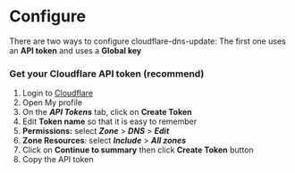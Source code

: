 # Configure

There are two ways to configure cloudflare-dns-update: The first one uses an **API token** and uses a **Global key**

### **Get your Cloudflare API token \(recommend\)**

1. Login to [Cloudflare](https://dash.cloudflare.com)
2. Open My profile
3. On the _**API Tokens**_ tab, click on **Create Token**
4. Edit **Token name** so that it is easy to remember
5. **Permissions:** select _**Zone**_ &gt; _**DNS**_ &gt; _**Edit**_
6. **Zone Resources**_:_ select _**Include**_ &gt; _**All zones**_
7. Click on **Continue to summary** then click **Create Token** button
8. Copy the API token

